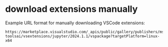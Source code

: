 # download extensions manually

Example URL format for manually downloading VSCode extensions:

```
https://marketplace.visualstudio.com/_apis/public/gallery/publishers/ms-toolsai/vsextensions/jupyter/2024.1.1/vspackage?targetPlatform=linux-x64
```
